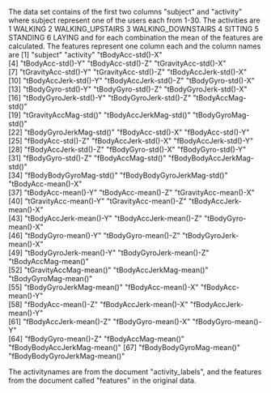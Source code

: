 The data set contains of the first two columns "subject" and "activity" where subject represent one of the users each from 1-30. 
The activities are 
1 WALKING
2 WALKING_UPSTAIRS
3 WALKING_DOWNSTAIRS
4 SITTING
5 STANDING
6 LAYING
and for each combination the mean of the features are calculated. The features represent one column each and the column names
are
 [1] "subject"                     "activity"                    "tBodyAcc-std()-X"           
 [4] "tBodyAcc-std()-Y"            "tBodyAcc-std()-Z"            "tGravityAcc-std()-X"        
 [7] "tGravityAcc-std()-Y"         "tGravityAcc-std()-Z"         "tBodyAccJerk-std()-X"       
[10] "tBodyAccJerk-std()-Y"        "tBodyAccJerk-std()-Z"        "tBodyGyro-std()-X"          
[13] "tBodyGyro-std()-Y"           "tBodyGyro-std()-Z"           "tBodyGyroJerk-std()-X"      
[16] "tBodyGyroJerk-std()-Y"       "tBodyGyroJerk-std()-Z"       "tBodyAccMag-std()"          
[19] "tGravityAccMag-std()"        "tBodyAccJerkMag-std()"       "tBodyGyroMag-std()"         
[22] "tBodyGyroJerkMag-std()"      "fBodyAcc-std()-X"            "fBodyAcc-std()-Y"           
[25] "fBodyAcc-std()-Z"            "fBodyAccJerk-std()-X"        "fBodyAccJerk-std()-Y"       
[28] "fBodyAccJerk-std()-Z"        "fBodyGyro-std()-X"           "fBodyGyro-std()-Y"          
[31] "fBodyGyro-std()-Z"           "fBodyAccMag-std()"           "fBodyBodyAccJerkMag-std()"  
[34] "fBodyBodyGyroMag-std()"      "fBodyBodyGyroJerkMag-std()"  "tBodyAcc-mean()-X"          
[37] "tBodyAcc-mean()-Y"           "tBodyAcc-mean()-Z"           "tGravityAcc-mean()-X"       
[40] "tGravityAcc-mean()-Y"        "tGravityAcc-mean()-Z"        "tBodyAccJerk-mean()-X"      
[43] "tBodyAccJerk-mean()-Y"       "tBodyAccJerk-mean()-Z"       "tBodyGyro-mean()-X"         
[46] "tBodyGyro-mean()-Y"          "tBodyGyro-mean()-Z"          "tBodyGyroJerk-mean()-X"     
[49] "tBodyGyroJerk-mean()-Y"      "tBodyGyroJerk-mean()-Z"      "tBodyAccMag-mean()"         
[52] "tGravityAccMag-mean()"       "tBodyAccJerkMag-mean()"      "tBodyGyroMag-mean()"        
[55] "tBodyGyroJerkMag-mean()"     "fBodyAcc-mean()-X"           "fBodyAcc-mean()-Y"          
[58] "fBodyAcc-mean()-Z"           "fBodyAccJerk-mean()-X"       "fBodyAccJerk-mean()-Y"      
[61] "fBodyAccJerk-mean()-Z"       "fBodyGyro-mean()-X"          "fBodyGyro-mean()-Y"         
[64] "fBodyGyro-mean()-Z"          "fBodyAccMag-mean()"          "fBodyBodyAccJerkMag-mean()" 
[67] "fBodyBodyGyroMag-mean()"     "fBodyBodyGyroJerkMag-mean()"

The activitynames are from the document "activity_labels", and the features from the document called "features" in the
original data. 
